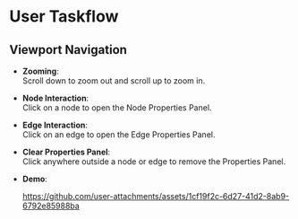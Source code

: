 # User Taskflow

## Viewport Navigation

- **Zooming**:  
  Scroll down to zoom out and scroll up to zoom in.

- **Node Interaction**:  
  Click on a node to open the Node Properties Panel.

- **Edge Interaction**:  
  Click on an edge to open the Edge Properties Panel.

- **Clear Properties Panel**:  
  Click anywhere outside a node or edge to remove the Properties Panel.

- **Demo**:  

  https://github.com/user-attachments/assets/1cf19f2c-6d27-41d2-8ab9-6792e85988ba